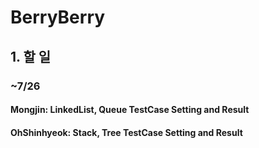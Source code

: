 # BerryBerry

## 1. 할 일

### ~7/26

#### Mongjin:     LinkedList, Queue TestCase Setting and Result

#### OhShinhyeok: Stack, Tree TestCase Setting and Result
